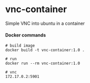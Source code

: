 # vnc-container
Simple VNC into ubuntu in a container

#### Docker commands
    # build image
    docker build -t vnc-container:1.0 .

    # run
    docker run --rm vnc-container:1.0

    # vnc
    172.17.0.2:5901
